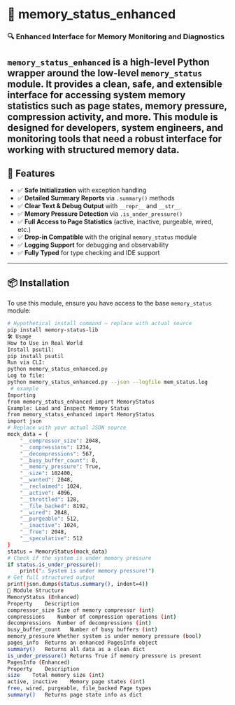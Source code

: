 # 📘 memory_status_enhanced
### 🔍 Enhanced Interface for Memory Monitoring and Diagnostics
`memory_status_enhanced` is a high-level Python wrapper around the low-level `memory_status`
module. It provides a clean, safe, and extensible interface for accessing system memory statistics
such as page states, memory pressure, compression activity, and more.
This module is designed for developers, system engineers, and monitoring tools that need
a robust interface for working with structured memory data.
---
## 🚀 Features
- ✅ **Safe Initialization** with exception handling  
- ✅ **Detailed Summary Reports** via `.summary()` methods  
- ✅ **Clear Text & Debug Output** with `__repr__` and `__str__`  
- ✅ **Memory Pressure Detection** via `.is_under_pressure()`  
- ✅ **Full Access to Page Statistics** (active, inactive, purgeable, wired, etc.)  
- ✅ **Drop-in Compatible** with the original `memory_status` module  
- ✅ **Logging Support** for debugging and observability  
- ✅ **Fully Typed** for type checking and IDE support  
---
## 📦 Installation
To use this module, ensure you have access to the base `memory_status` module:
```bash
# Hypothetical install command — replace with actual source
pip install memory-status-lib
🛠️ Usage
How to Use in Real World
Install psutil:
pip install psutil
Run via CLI:
python memory_status_enhanced.py
Log to file:
python memory_status_enhanced.py --json --logfile mem_status.log
 # example
Importing
from memory_status_enhanced import MemoryStatus
Example: Load and Inspect Memory Status
from memory_status_enhanced import MemoryStatus
import json
# Replace with your actual JSON source
mock_data = {
    "__compressor_size": 2048,
    "__compressions": 1234,
    "__decompressions": 567,
    "__busy_buffer_count": 8,
    "__memory_pressure": True,
    "__size": 102400,
    "__wanted": 2048,
    "__reclaimed": 1024,
    "__active": 4096,
    "__throttled": 128,
    "__file_backed": 8192,
    "__wired": 2048,
    "__purgeable": 512,
    "__inactive": 1024,
    "__free": 2048,
    "__speculative": 512
}
status = MemoryStatus(mock_data)
# Check if the system is under memory pressure
if status.is_under_pressure():
    print("⚠️ System is under memory pressure!")
# Get full structured output
print(json.dumps(status.summary(), indent=4))
🧩 Module Structure
MemoryStatus (Enhanced)
Property	Description
compressor_size	Size of memory compressor (int)
compressions	Number of compression operations (int)
decompressions	Number of decompressions (int)
busy_buffer_count	Number of busy buffers (int)
memory_pressure	Whether system is under memory pressure (bool)
pages_info	Returns an enhanced PagesInfo object
summary()	Returns all data as a clean dict
is_under_pressure()	Returns True if memory pressure is present
PagesInfo (Enhanced)
Property	Description
size	Total memory size (int)
active, inactive	Memory page states (int)
free, wired, purgeable, file_backed	Page types
summary()	Returns page state info as dict
